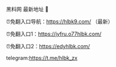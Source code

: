 黑料网 最新地址 👋

⏰免翻入口导航：https://hlbk9.com/ （最新）

⏰免翻入口1：https://jyfru.o77hlbk.com/

⏰免翻入口2：https://edyhlbk.com/

telegram:https://t.me/hlbk_zx
